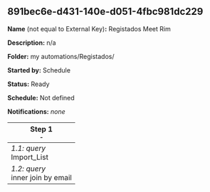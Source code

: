 ## 891bec6e-d431-140e-d051-4fbc981dc229

**Name** (not equal to External Key)**:** Registados Meet Rim

**Description:** n/a

**Folder:** my automations/Registados/

**Started by:** Schedule

**Status:** Ready

**Schedule:** Not defined

**Notifications:** _none_


| Step 1<br>_<small>-</small>_ |
| --- |
| _1.1: query_<br>Import_List |
| _1.2: query_<br>inner join by email |
